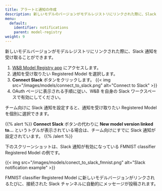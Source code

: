 ```yaml
---
title: アラートと通知の作成
description: 新しいモデルのバージョンがモデルレジストリにリンクされた際に、Slack 通知を受け取ります。
menu:
  default:
    identifier: notifications
    parent: model-registry
weight: 9
---
```


新しいモデルバージョンがモデルレジストリにリンクされた際に、Slack 通知を受け取ることができます。

1. [W&B Model Registry app](https://wandb.ai/registry/model) にアクセスします。
2. 通知を受け取りたい Registered Model を選択します。
3. **Connect Slack** ボタンをクリックします。
    {{< img src="/images/models/connect_to_slack.png" alt="Connect to Slack" >}}
4. OAuth ページに表示される手順に従い、W&B を自身の Slack ワークスペースで有効にしてください。

チーム向けに Slack 通知を設定すると、通知を受け取りたい Registered Model を個別に選択できます。

{{% alert %}}
**Connect Slack** ボタンの代わりに **New model version linked to...** というトグルが表示されている場合は、チーム向けにすでに Slack 通知が設定されています。
{{% /alert %}}

下のスクリーンショットは、Slack 通知が有効になっている FMNIST classifier Registered Model の例です。

{{< img src="/images/models/conect_to_slack_fmnist.png" alt="Slack notification example" >}}

FMNIST classifier Registered Model に新しいモデルバージョンがリンクされるたびに、接続された Slack チャンネルに自動的にメッセージが投稿されます。